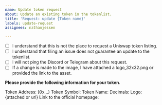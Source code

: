 ```yaml
---
name: Update token request
about: Update an existing token in the tokenlist.
title: 'Request: update {Token name}'
labels: update-request
assignees: nathanjessen

---
```


- [ ] I understand that this is not the place to request a Uniswap token listing.
- [ ] I understand that filing an issue does not guarantee an update to the tokenlist.
- [ ] I will not ping the Discord or Telegram about this request.
- [ ] If a change is made to the image, I have attached a logo_32x32.png or provided the link to the asset.

**Please provide the following information for your token.**

Token Address: {0x...}
Token Symbol: 
Token Name: 
Decimals: 
Logo: {attached or url}
Link to the official homepage: 

